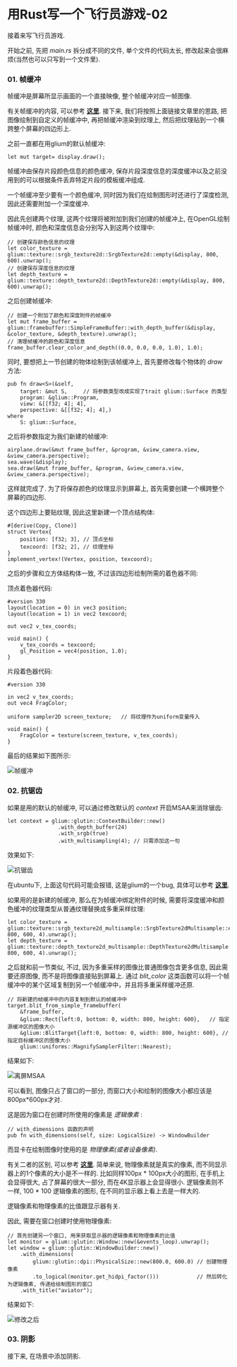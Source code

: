 # 用Rust写一个飞行员游戏-02

接着来写飞行员游戏.  

开始之前, 先把 *main.rs* 拆分成不同的文件, 单个文件的代码太长, 修改起来会很麻烦(当然也可以只写到一个文件里).  

### 01. 帧缓冲

帧缓冲是屏幕所显示画面的一个直接映像, 整个帧缓冲对应一帧图像.  

有关帧缓冲的内容, 可以参考 **[这里](https://learnopengl-cn.github.io/04%20Advanced%20OpenGL/05%20Framebuffers/)**. 接下来, 我们将按照上面链接文章里的思路, 把图像绘制到自定义的帧缓冲中, 再把帧缓冲渲染到纹理上, 然后把纹理贴到一个横跨整个屏幕的四边形上.  

之前一直都在用glium的默认帧缓冲:  

```
let mut target= display.draw();
```

帧缓冲由保存片段颜色信息的颜色缓冲, 保存片段深度信息的深度缓冲以及之前没用到的可以根据条件丢弃特定片段的模板缓冲组成.  

一个帧缓冲至少要有一个颜色缓冲, 同时因为我们在绘制图形时还进行了深度检测, 因此还需要附加一个深度缓冲.  

因此先创建两个纹理, 这两个纹理将被附加到我们创建的帧缓冲上, 在OpenGL绘制帧缓冲时, 颜色和深度信息会分别写入到这两个纹理中:    

```
// 创建保存颜色信息的纹理
let color_texture = glium::texture::srgb_texture2d::SrgbTexture2d::empty(&display, 800, 600).unwrap();
// 创建保存深度信息的纹理
let depth_texture = glium::texture::depth_texture2d::DepthTexture2d::empty(&display, 800, 600).unwrap();
```

之后创建帧缓冲:  

```
// 创建一个附加了颜色和深度附件的帧缓冲
let mut frame_buffer = glium::framebuffer::SimpleFrameBuffer::with_depth_buffer(&display, &color_texture, &depth_texture).unwrap();
// 清理帧缓冲的颜色和深度信息
frame_buffer.clear_color_and_depth((0.0, 0.0, 0.0, 1.0), 1.0);
```

同时, 要想把上一节创建的物体绘制到该帧缓冲上, 首先要修改每个物体的 *draw* 方法:  

```
pub fn draw<S>(&self,
    target: &mut S,     // 将参数类型改成实现了trait glium::Surface 的类型
    program: &glium::Program,
    view: &[[f32; 4]; 4],
    perspective: &[[f32; 4]; 4],)
where
    S: glium::Surface,
```

之后将参数指定为我们新建的帧缓冲:    

```
airplane.draw(&mut frame_buffer, &program, &view_camera.view, &view_camera.perspective);
sea.wave(&display);
sea.draw(&mut frame_buffer, &program, &view_camera.view, &view_camera.perspective);
```

这样就完成了. 为了将保存颜色的纹理显示到屏幕上, 首先需要创建一个横跨整个屏幕的四边形.   

这个四边形上要贴纹理, 因此这里新建一个顶点结构体:  

```
#[derive(Copy, Clone)]
struct Vertex{
    position: [f32; 3], // 顶点坐标
    texcoord: [f32; 2], // 纹理坐标
}
implement_vertex!(Vertex, position, texcoord);
```

之后的步骤和立方体结构体一致, 不过该四边形绘制所需的着色器不同:  

顶点着色器代码:  

```
#version 330
layout(location = 0) in vec3 position;
layout(location = 1) in vec2 texcoord;

out vec2 v_tex_coords;

void main() {
    v_tex_coords = texcoord;
    gl_Position = vec4(position, 1.0);
}
```

片段着色器代码:

```
#version 330

in vec2 v_tex_coords;
out vec4 FragColor;

uniform sampler2D screen_texture;   // 将纹理作为uniform变量传入

void main() {
    FragColor = texture(screen_texture, v_tex_coords);
}
```

最后的结果如下图所示:  

![帧缓冲](11-framebuffer.png)

### 02. 抗锯齿

如果是用的默认的帧缓冲, 可以通过修改默认的 *context* 开启MSAA来消除锯齿:  

```
let context = glium::glutin::ContextBuilder::new()
                .with_depth_buffer(24)
                .with_srgb(true)
                .with_multisampling(4); // 只需添加这一句
```

效果如下:  

![抗锯齿](12-msaa.png)

在ubuntu下, 上面这句代码可能会报错, 这是glium的一个bug, 具体可以参考 **[这里](https://github.com/glium/glium/issues/1677)**.  

如果用的是新建的帧缓冲, 那么在为帧缓冲绑定附件的时候, 需要将深度缓冲和颜色缓冲的纹理类型从普通纹理替换成多重采样纹理:  

```
let color_texture = glium::texture::srgb_texture2d_multisample::SrgbTexture2dMultisample::empty(&display, 800, 600, 4).unwrap();
let depth_texture = glium::texture::depth_texture2d_multisample::DepthTexture2dMultisample::empty(&display, 800, 600, 4).unwrap();
```

之后就和前一节类似, 不过, 因为多重采样的图像比普通图像包含更多信息, 因此需要还原图像, 而不是将图像直接贴到屏幕上. 通过 *blit_color* 这类函数可以将一个帧缓冲中的某个区域复制到另一个帧缓冲中，并且将多重采样缓冲还原.   

```
// 将新建的帧缓冲中的内容复制到默认的帧缓冲中
target.blit_from_simple_framebuffer(
    &frame_buffer, 
    &glium::Rect{left:0, bottom: 0, width: 800, height: 600},   // 指定源缓冲区的图像大小
    &glium::BlitTarget{left:0, bottom: 0, width: 800, height: 600}, // 指定目标缓冲区的图像大小
    glium::uniforms::MagnifySamplerFilter::Nearest);
```

结果如下:  

![离屏MSAA](12-fmmsaa.png)

可以看到, 图像只占了窗口的一部分, 而窗口大小和绘制的图像大小都应该是800px*600px才对.  

这是因为窗口在创建时所使用的像素是 *逻辑像素* :  

```
// with_dimensions 函数的声明
pub fn with_dimensions(self, size: LogicalSize) -> WindowBuilder
```

而显卡在绘制图像时使用的是 *物理像素(或者设备像素)*.  

有关二者的区别, 可以参考 **[这里]()**. 简单来说, 物理像素就是真实的像素, 而不同显示器上的1个像素的大小是不一样的. 比如同样100px * 100px大小的图形, 在手机上会显得很大, 占了屏幕的很大一部分, 而在4K显示器上会显得很小. 逻辑像素则不一样, 100 * 100 逻辑像素的图形, 在不同的显示器上看上去是一样大的.  

逻辑像素和物理像素的比值跟显示器有关.  

因此, 需要在窗口创建时使用物理像素:  

```
// 首先创建另一个窗口, 用来获取显示器的逻辑像素和物理像素的比值
let monitor = glium::glutin::Window::new(&events_loop).unwrap();
let window = glium::glutin::WindowBuilder::new()
    .with_dimensions(
        glium::glutin::dpi::PhysicalSize::new(800.0, 600.0) // 创建物理像素
        .to_logical(monitor.get_hidpi_factor()))            // 然后转化为逻辑像素, 传递给绘制图形的窗口
    .with_title("aviator");
```

结果如下:  

![修改之后](12-fix.png)

### 03. 阴影

接下来, 在场景中添加阴影.  

